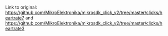 
Link to original: https://github.com/MikroElektronika/mikrosdk_click_v2/tree/master/clicks/heartrate7 and https://github.com/MikroElektronika/mikrosdk_click_v2/tree/master/clicks/heartrate3
